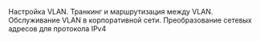 Настройка VLAN. Транкинг и маршрутизация между VLAN. Обслуживание VLAN в корпоративной сети. Преобразование сетевых адресов для протокола IPv4